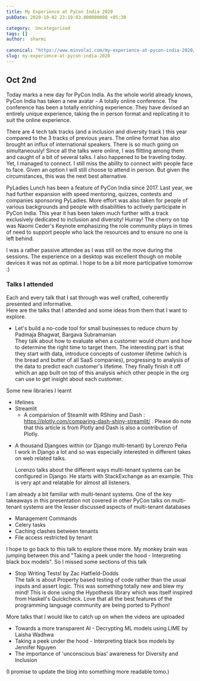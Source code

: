 ```yaml
---
title: My Experience at PyCon India 2020
pubDate: 2020-10-02 23:19:03.000000000 +05:30

category:  Uncategorised
tags: []
author:  sharmi
 
canonical: "https://www.minvolai.com/my-experience-at-pycon-india-2020/"
slug: my-experience-at-pycon-india-2020
---
```

<h2 id="oct-2nd">Oct 2nd</h2>
<p>Today marks a new day for PyCon India. As the whole world already knows, PyCon India has taken a new avatar - A totally online conference.  The conference has been a totally enriching experience. They have devised an entirely unique experience, taking the in person format and replicating it to suit the online experience.</p>
<p>There are 4 tech talk tracks (and a inclusion and diversity track ) this year compared to the 3 tracks of previous years. The online format has also brought an influx of international speakers.  There is so much going on simultaneously! Since all the talks were online, I was flitting among them and caught of a bit of several talks. I also happened to be traveling today. Yet, I managed to connect. I still miss the ability to connect with people face to face. Given an option I will still choose to attend in person. But given the circumstances, this was the next best alternative.</p>
<p>PyLadies Lunch has been a feature of PyCon India since 2017. Last year, we had further expansion with speed mentoring, quizzes, contests  and companies sponsoring PyLadies. More effort was also taken for people of various backgrounds and people with disabilities to actively participate in PyCon India.  This year it has been taken much further with a track exclusively dedicated to inclusion and diversity! Hurray! The cherry on top was Naomi Ceder's Keynote emphasizing the role community plays in times of need to support people who lack the resources and to ensure no one is left behind.</p>
<p>I was a rather passive attendee as I was still on the move during the sessions. The experience on a desktop was excellent though on mobile devices it was not as optimal. I hope to be a bit more participative tomorrow :)</p>
<h3 id="talks-i-attended">Talks I attended</h3>
<p>Each and every talk that I sat through was well crafted, coherently presented and informative.<br />
Here are the talks that I attended and some ideas from them that I want to explore.</p>
<ul>
<li>Let's build a no-code tool for small businesses to reduce churn by Padmaja Bhagwat, Bargava Subramanian<br />
They talk about how to evaluate when a customer would churn and how to determine the right time to target them. The interesting part is that they start with data, introduce concepts of customer lifetime (which is the bread and butter of all SaaS companies), progressing to analysis of the data to predict each customer's lifetime. They finally finish it off which an app built on top of this analysis which other people in the org can use to get insight about each customer.</li>
</ul>
<p>Some new libraries I learnt</p>
<ul>
<li>lifelines</li>
<li>Streamlit
<ul>
<li>A comparision of Steamlit with RShiny and Dash : <a href="https://plotly.com/comparing-dash-shiny-streamlit/">https://plotly.com/comparing-dash-shiny-streamlit/</a> . Please do note that this article is from Plotly and Dash is also a contribution of Plotly.</li>
</ul>
</li>
</ul>
<ul>
<li>A thousand Djangoes within (or Django multi-tenant) by Lorenzo Peña<br />
I work in Django a lot and so was especially interested in different takes on web related talks.</p>
<p>Lorenzo talks about the different ways multi-tenant systems can be configured in Django. He starts with StackExchange as an example. This is very apt and relatable for almost all listeners.</li>
</ul>
<p>I am already a bit familiar with multi-tenant systems. One of the key takeaways in this presentation not covered in other PyCon talks on multi-tenant systems are the lesser discussed aspects of multi-tenant databases</p>
<ul>
<li>Management Commands</li>
<li>Celery tasks</li>
<li>Caching clashes between tenants</li>
<li>File access restricted by tenant</li>
</ul>
<p>I hope to go back to this talk to explore these more. My monkey brain was jumping between this and "Taking a peek under the hood - Interpreting black box models". So I missed some sections of this talk</p>
<ul>
<li>Stop Writing Tests! by Zac Hatfield-Dodds<br />
The talk is about Property based testing of code rather than the usual inputs and assert logic. This was something totally new and blew my mind! This is done using the Hypothesis library which was itself inspired from Haskell's Quickcheck. Love that all the best features of the programming language community are being ported to Python!</li>
</ul>
<p>More talks that I would like to catch up on when the videos are uploaded</p>
<ul>
<li>Towards a more transparent AI - Decrypting ML models using LIME by Laisha Wadhwa</li>
<li>Taking a peek under the hood - Interpreting black box models by Jennifer Nguyen</li>
<li>The importance of 'unconscious bias' awareness for Diversity and Inclusion</li>
</ul>
<p>(I promise to update the blog into something more readable tomo.)</p>
